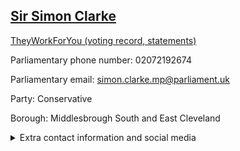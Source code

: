 ## <a href="https://members.parliament.uk/member/4655/contact">Sir Simon Clarke</a>

<a href="https://www.theyworkforyou.com/mp/25657/simon_clarke/middlesbrough_south_and_east_cleveland">TheyWorkForYou (voting record, statements)</a> 

Parliamentary phone number: 02072192674 

Parliamentary email: simon.clarke.mp@parliament.uk 

Party: Conservative 

Borough: Middlesbrough South and East Cleveland 

<details><summary>Extra contact information and social media</summary> 
<li>Website: http://www.simon-clarke.org.uk/</li>
<li>Twitter: https://twitter.com/SimonClarke84</li>
<li>Constituency office phone number:</li>
<li>Constituency office email:</li>
<li>Facebook: https://www.facebook.com/simon4MSEC/</li>
<li>Instagram:</li>
<li>Youtube:</li>
<li>Linkedin:</li>
<li>Government department phone number:</li>
<li>Government department email:</li>
<li>Threads:</li>
<li>Party office phone number:</li>
<li>Party office email:</li>
<li>Tiktok:</li>
</details>
